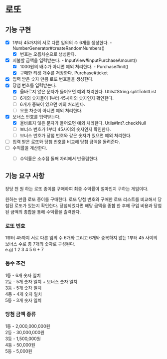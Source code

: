 # 로또

## 기능 구현

- [X] 1부터 45까지의 서로 다른 임의의 수 6개를 생성한다. - NumberGenerator#createRandomNumbers()
  - [X] 번호는 오름차순으로 생성한다.
- [X] 지불할 금액을 입력받는다. - InputView#inputPurchaseAmount()
  - [X] 1000원의 배수가 아니면 예외 처리한다. - Purchase#init()
  - [X] 구매한 티켓 개수를 저장한다. Purchase#ticket
- [X] 입력 받은 숫자 만큼 로또 번호들을 생성한다.
- [X] 당첨 번호를 입력받는다.
  - [X] 올바르지 않은 문자가 들어오면 예외 처리한다. Utils#String.splitToIntList
  - [ ] 6개의 숫자들이 1부터 45사이의 숫자인지 확인한다.
  - [ ] 6개가 중복이 있으면 예외 처리한다.
  - [ ] 오름 차순이 아니면 예외 처리한다.
- [X] 보너스 번호를 입력받는다.
  - [X] 올바르지 않은 문자가 들어오면 예외 처리한다. Utils#Int?.checkNull
  - [ ] 보너스 번호가 1부터 45사이의 숫자인지 확인한다.
  - [ ] 보너스 번호가 당첨 번호와 같은 숫자가 있으면 예외 처리한다.
- [ ] 입력 받은 로또와 당첨 번호를 비교해 당첨 금액을 돌려준다.
- [ ] 수익률을 계산한다.
  - [ ] 수익률은 소수점 둘째 자리에서 반올림한다.


## 기능 요구 사항

장당 천 원 하는 로또 종이를 구매하여 최종 수익률이 얼마인지 구하는 게임이다.

원하는 만큼 로또 종이를 구매한다.
로또 당첨 번호와 구매한 로또 리스트를 비교해서 당첨된 로또가 있는지 확인한다.
당첨되었다면 해당 금액을 종합 한 후에 구입 비용과 당첨된 금액의 총합을 통해 수익률을 출력한다.


### 로또 번호
1부터 45까지 서로 다른 임의 수 6개와 그리고 6개와 중복하지 않는 1부터 45 사이의 보너스 수로 총 7개의 숫자로 구성된다.  
e.g) 1 2 3 4 5 6 + 7

### 등수 조건

1등 - 6개 숫자 일치  
2등 - 5개 숫자 일치 +  보너스 숫자 일치  
3등 - 5개 숫자 일치  
4등 - 4개 숫자 일치  
5등 - 3개 숫자 일치

### 당첨 금액 종류
1등 - 2,000,000,000원  
2등 - 30,000,000원  
3등 - 1,500,000원  
4등 - 50,000원  
5등 - 5,000원